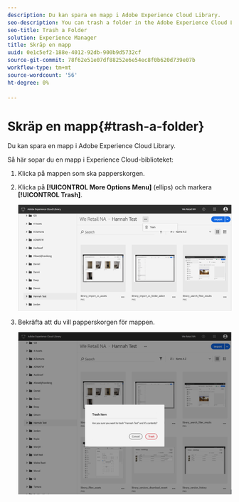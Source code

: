 ```yaml
---
description: Du kan spara en mapp i Adobe Experience Cloud Library.
seo-description: You can trash a folder in the Adobe Experience Cloud Library.
seo-title: Trash a Folder
solution: Experience Manager
title: Skräp en mapp
uuid: 0e1c5ef2-188e-4012-92db-900b9d5732cf
source-git-commit: 78f62e51e07df88252e6e54ec8f0b620d739e07b
workflow-type: tm+mt
source-wordcount: '56'
ht-degree: 0%

---
```



# Skräp en mapp{#trash-a-folder}

Du kan spara en mapp i Adobe Experience Cloud Library.

Så här sopar du en mapp i Experience Cloud-biblioteket:

1. Klicka på mappen som ska papperskorgen.
1. Klicka på **[!UICONTROL More Options Menu]** (ellips) och markera **[!UICONTROL Trash]**.

   ![](assets/library_folder_trash.png)

1. Bekräfta att du vill papperskorgen för mappen.

   ![](assets/library_folder_trash_confirm.png)

